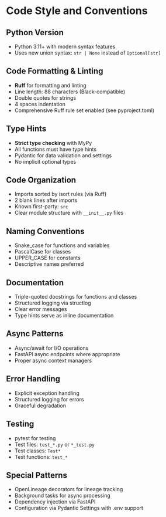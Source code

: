 # Code Style and Conventions

## Python Version
- Python 3.11+ with modern syntax features
- Uses new union syntax: `str | None` instead of `Optional[str]`

## Code Formatting & Linting
- **Ruff** for formatting and linting
- Line length: 88 characters (Black-compatible)
- Double quotes for strings
- 4 spaces indentation
- Comprehensive Ruff rule set enabled (see pyproject.toml)

## Type Hints
- **Strict type checking** with MyPy
- All functions must have type hints
- Pydantic for data validation and settings
- No implicit optional types

## Code Organization
- Imports sorted by isort rules (via Ruff)
- 2 blank lines after imports
- Known first-party: `src`
- Clear module structure with `__init__.py` files

## Naming Conventions
- Snake_case for functions and variables
- PascalCase for classes
- UPPER_CASE for constants
- Descriptive names preferred

## Documentation
- Triple-quoted docstrings for functions and classes
- Structured logging via structlog
- Clear error messages
- Type hints serve as inline documentation

## Async Patterns
- Async/await for I/O operations
- FastAPI async endpoints where appropriate
- Proper async context managers

## Error Handling
- Explicit exception handling
- Structured logging for errors
- Graceful degradation

## Testing
- pytest for testing
- Test files: `test_*.py` or `*_test.py`
- Test classes: `Test*`
- Test functions: `test_*`

## Special Patterns
- OpenLineage decorators for lineage tracking
- Background tasks for async processing
- Dependency injection via FastAPI
- Configuration via Pydantic Settings with .env support